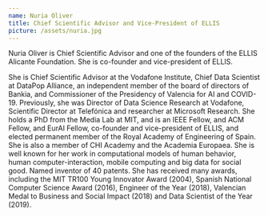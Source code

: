 ```yaml
---
name: Nuria Oliver
title: Chief Scientific Advisor and Vice-President of ELLIS
picture: /assets/nuria.jpg
---
```


Nuria Oliver is Chief Scientific Advisor and one of the founders of the ELLIS Alicante Foundation. She is co-founder and vice-president of ELLIS. 

She is Chief Scientific Advisor at the Vodafone Institute, Chief Data Scientist at DataPop Alliance, an independent member of the board of directors of Bankia, and Commissioner of the Presidency of Valencia for AI and COVID-19. Previously, she was Director of Data Science Research at Vodafone, Scientific Director at Telefónica and researcher at Microsoft Research. She holds a PhD from the Media Lab at MIT, and is an IEEE Fellow, and ACM Fellow, and EurAI Fellow, co-founder and vice-president of ELLIS, and elected permanent member of the Royal Academy of Engineering of Spain. She is also a member of CHI Academy and the Academia Europaea. She is well known for her work in computational models of human behavior, human computer-interaction, mobile computing and big data for social good. Named inventor of 40 patents. She has received many awards, including the MIT TR100 Young Innovator Award (2004), Spanish National Computer Science Award (2016), Engineer of the Year (2018), Valencian Medal to Business and Social Impact (2018) and Data Scientist of the Year (2019).